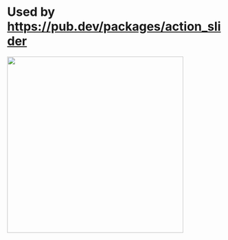 # Used by https://pub.dev/packages/action_slider

<img src="https://user-images.githubusercontent.com/56734609/156339345-98377877-0cab-481a-83a6-e11fa32cd423.gif" width="410" heigth="740" />  
